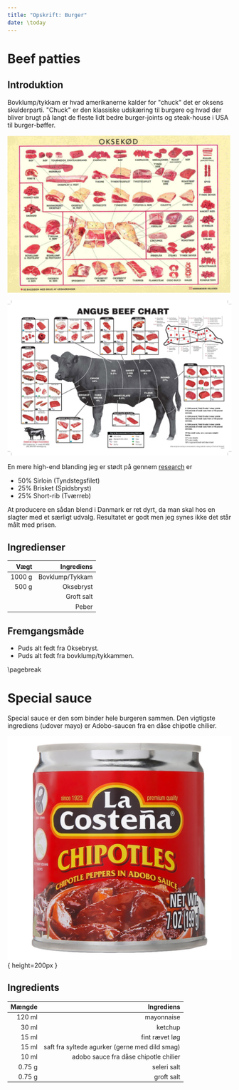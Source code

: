 ```yaml
---
title: "Opskrift: Burger"
date: \today
---
```


# Beef patties

## Introduktion

Bovklump/tykkam er hvad amerikanerne kalder for "chuck" det er oksens skulderparti. 
"Chuck" er den klassiske udskæring til burgere og hvad der bliver brugt på langt de fleste
lidt bedre burger-joints og steak-house i USA til burger-bøffer.

![Danske okseudskaeringer](okseudskaerings-planche-dnk.jpg)

![Amerikansk okseudskaeringer](okseudskaerings-planche-usa.jpg)

En mere high-end blanding jeg er stødt på gennem [research](https://www.youtube.com/watch?v=weFT03Mcah0&t=182s) er 

- 50% Sirloin (Tyndstegsfilet)
- 25% Brisket (Spidsbryst)
- 25% Short-rib (Tværreb)

At producere en sådan blend i Danmark er ret dyrt, da man skal hos en slagter
med et særligt udvalg. Resultatet er godt men jeg synes ikke det står målt med prisen.


## Ingredienser

| Vægt | Ingrediens |
|-------:|---------:|
| 1000 g  |  Bovklump/Tykkam |
| 500 g  |  Oksebryst  |
|     |  Groft salt |
|     |  Peber |


## Fremgangsmåde

- Puds alt fedt fra Oksebryst.
- Puds alt fedt fra bovklump/tykkammen.

\pagebreak

# Special sauce

Special sauce er den som binder hele burgeren sammen. Den vigtigste ingrediens (udover mayo) er
Adobo-saucen fra en dåse chipotle chilier.

![Chipotle i Adobo sauce](chipotle-i-adobo-sauce.jpg){ height=200px }

## Ingredients

| Mængde | Ingrediens |
|-------:|---------:|
| 120 ml | mayonnaise 
| 30 ml | ketchup
| 15 ml | fint rævet løg
| 15 ml | saft fra syltede agurker (gerne med dild smag)
| 10 ml | adobo sauce fra dåse chipotle chilier 
| 0.75 g | seleri salt
| 0.75 g | groft salt

